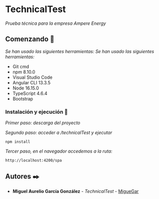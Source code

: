 # TechnicalTest

_Prueba técnica para la empresa Ampere Energy_

## Comenzando 🚀

_Se han usado las siguientes herramientas: Se han usado las siguientes herramientas:_

- Git cmd
- npm 8.10.0
- Visual Studio Code
- Angular CLI 13.3.5
- Node 16.15.0
- TypeScript 4.6.4
- Bootstrap

### Instalación y ejecución 🔧

_Primer paso: descarga del proyecto_

_Segundo paso: acceder a /technicalTest y ejecutar_

```
npm install
```

_Tercer paso, en el navegador accedemos a la ruta:_

```
http://localhost:4200/spa
```

## Autores ✒️

* **Miguel Aurelio García González** - *TechnicalTest* - [MigueGar](https://github.com/MigueGar/technicalTest)
